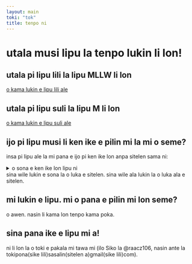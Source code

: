 ```yaml
---
layout: main
toki: "tok"
title: tenpo ni
---
```


# utala musi lipu la tenpo lukin li lon!

## utala pi lipu lili la lipu MLLW li lon

[o kama lukin e lipu lili ale](/maml/lipu-musi/lipu-lili/index.md)

## utala pi lipu suli la lipu M li lon

[o kama lukin e lipu suli ale](/maml/lipu-musi/lipu-suli/index.md)


## ijo pi lipu musi li ken ike e pilin mi la mi o seme?   
insa pi lipu ale la mi pana e ijo pi ken ike lon anpa sitelen sama ni:
<details>
  <summary>o sona e ken ike lon lipu ni</summary>
  <ul>
    <li>ike nanpa wan</li>
    <li>ike nanpa tu</li>
  </ul>
</details>
sina wile lukin e sona la o luka e sitelen. sina wile ala lukin la o luka ala e sitelen.

## mi lukin e lipu. mi o pana e pilin mi lon seme?

o awen. nasin li kama lon tenpo kama poka.

## sina pana ike e lipu mi a!
ni li lon la o toki e pakala mi tawa mi (ilo Siko la @raacz106, nasin ante la tokipona(sike lili)sasalin(sitelen a)gmail(sike lili)com).
